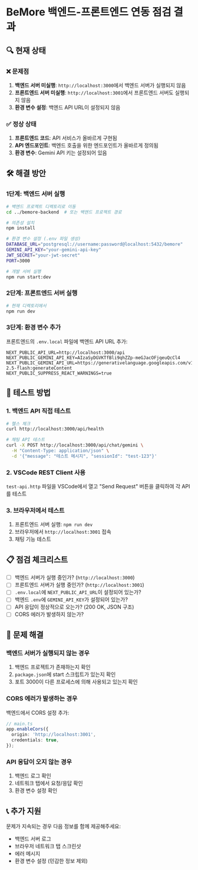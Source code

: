 # BeMore 백엔드-프론트엔드 연동 점검 결과

## 🔍 현재 상태

### ❌ 문제점
1. **백엔드 서버 미실행**: `http://localhost:3000`에서 백엔드 서버가 실행되지 않음
2. **프론트엔드 서버 미실행**: `http://localhost:3001`에서 프론트엔드 서버도 실행되지 않음
3. **환경 변수 설정**: 백엔드 API URL이 설정되지 않음

### ✅ 정상 상태
1. **프론트엔드 코드**: API 서비스가 올바르게 구현됨
2. **API 엔드포인트**: 백엔드 호출을 위한 엔드포인트가 올바르게 정의됨
3. **환경 변수**: Gemini API 키는 설정되어 있음

## 🛠️ 해결 방안

### 1단계: 백엔드 서버 실행
```bash
# 백엔드 프로젝트 디렉토리로 이동
cd ../bemore-backend  # 또는 백엔드 프로젝트 경로

# 의존성 설치
npm install

# 환경 변수 설정 (.env 파일 생성)
DATABASE_URL="postgresql://username:password@localhost:5432/bemore"
GEMINI_API_KEY="your-gemini-api-key"
JWT_SECRET="your-jwt-secret"
PORT=3000

# 개발 서버 실행
npm run start:dev
```

### 2단계: 프론트엔드 서버 실행
```bash
# 현재 디렉토리에서
npm run dev
```

### 3단계: 환경 변수 추가
프론트엔드의 `.env.local` 파일에 백엔드 API URL 추가:
```env
NEXT_PUBLIC_API_URL=http://localhost:3000/api
NEXT_PUBLIC_GEMINI_API_KEY=AIzaSyDGVKTfBli9qhZZp-meGJacOFjqeuQcCl4
NEXT_PUBLIC_GEMINI_API_URL=https://generativelanguage.googleapis.com/v1/models/gemini-2.5-flash:generateContent
NEXT_PUBLIC_SUPPRESS_REACT_WARNINGS=true
```

## 🧪 테스트 방법

### 1. 백엔드 API 직접 테스트
```bash
# 헬스 체크
curl http://localhost:3000/api/health

# 채팅 API 테스트
curl -X POST http://localhost:3000/api/chat/gemini \
  -H "Content-Type: application/json" \
  -d '{"message": "테스트 메시지", "sessionId": "test-123"}'
```

### 2. VSCode REST Client 사용
`test-api.http` 파일을 VSCode에서 열고 "Send Request" 버튼을 클릭하여 각 API를 테스트

### 3. 브라우저에서 테스트
1. 프론트엔드 서버 실행: `npm run dev`
2. 브라우저에서 `http://localhost:3001` 접속
3. 채팅 기능 테스트

## 📋 점검 체크리스트

- [ ] 백엔드 서버가 실행 중인가? (`http://localhost:3000`)
- [ ] 프론트엔드 서버가 실행 중인가? (`http://localhost:3001`)
- [ ] `.env.local`에 `NEXT_PUBLIC_API_URL`이 설정되어 있는가?
- [ ] 백엔드 `.env`에 `GEMINI_API_KEY`가 설정되어 있는가?
- [ ] API 응답이 정상적으로 오는가? (200 OK, JSON 구조)
- [ ] CORS 에러가 발생하지 않는가?

## 🚨 문제 해결

### 백엔드 서버가 실행되지 않는 경우
1. 백엔드 프로젝트가 존재하는지 확인
2. `package.json`에 start 스크립트가 있는지 확인
3. 포트 3000이 다른 프로세스에 의해 사용되고 있는지 확인

### CORS 에러가 발생하는 경우
백엔드에서 CORS 설정 추가:
```typescript
// main.ts
app.enableCors({
  origin: 'http://localhost:3001',
  credentials: true,
});
```

### API 응답이 오지 않는 경우
1. 백엔드 로그 확인
2. 네트워크 탭에서 요청/응답 확인
3. 환경 변수 설정 확인

## 📞 추가 지원

문제가 지속되는 경우 다음 정보를 함께 제공해주세요:
- 백엔드 서버 로그
- 브라우저 네트워크 탭 스크린샷
- 에러 메시지
- 환경 변수 설정 (민감한 정보 제외) 